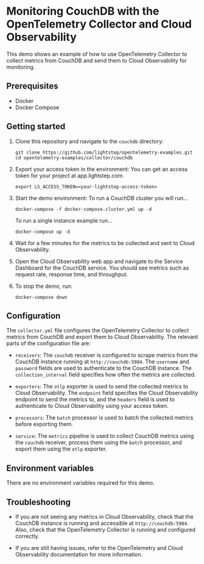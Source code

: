# Monitoring CouchDB with the OpenTelemetry Collector and Cloud Observability

This demo shows an example of how to use OpenTelemetry Collector to collect metrics from CouchDB and send them to Cloud Observability for monitoring.

## Prerequisites
- Docker
- Docker Compose

## Getting started
1. Clone this repository and navigate to the `couchdb` directory:
   ```
   git clone https://github.com/lightstep/opentelemetry-examples.git
   cd opentelemetry-examples/collector/couchdb
   ```

2. Export your access token in the environment:
   You can get an access token for your project at app.lightstep.com.
   ```
   export LS_ACCESS_TOKEN=<your-lightstep-access-token>
   ```

3. Start the demo environment:
   To run a CouchDB cluster you will run...
   ```
   docker-compose -f docker-compose.cluster.yml up -d
   ```
   To run a single instance example run...
   ```
   docker-compose up -d
   ```

4. Wait for a few minutes for the metrics to be collected and sent to Cloud Observability.

5. Open the Cloud Observability web app and navigate to the Service Dashboard for the CouchDB service. 
You should see metrics such as request rate, response time, and throughput.

7. To stop the demo, run:
   ```
   docker-compose down
   ```

## Configuration
The `collector.yml` file configures the OpenTelemetry Collector to collect metrics from CouchDB and export them to Cloud Observability. The relevant parts of the configuration file are:

- `receivers`: The `couchdb` receiver is configured to scrape metrics from the CouchDB instance running at `http://couchdb:5984`. The `username` and `password` fields are used to authenticate to the CouchDB instance. The `collection_interval` field specifies how often the metrics are collected.

- `exporters`: The `otlp` exporter is used to send the collected metrics to Cloud Observability. The `endpoint` field specifies the Cloud Observability endpoint to send the metrics to, and the `headers` field is used to authenticate to Cloud Observability using your access token.

- `processors`: The `batch` processor is used to batch the collected metrics before exporting them.

- `service`: The `metrics` pipeline is used to collect CouchDB metrics using the `couchdb` receiver, process them using the `batch` processor, and export them using the `otlp` exporter.

## Environment variables
There are no environment variables required for this demo.

## Troubleshooting
- If you are not seeing any metrics in Cloud Observability, check that the CouchDB instance is running and accessible at `http://couchdb:5984`. Also, check that the OpenTelemetry Collector is running and configured correctly.

- If you are still having issues, refer to the OpenTelemetry and Cloud Observability documentation for more information.
